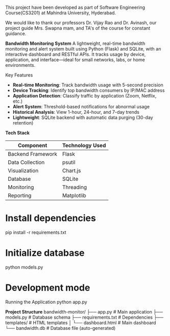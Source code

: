 This project have been developed as part of Software Engineering Course(CS3201) at Mahindra University, Hyderabad. 

We would like to thank our professors Dr. Vijay Rao and Dr. Avinash, our project guide Mrs. Swapna mam, and TA's of the course for constant guidance. 

**Bandwidth Monitoring System**
A lightweight, real-time bandwidth monitoring and alert system built using Python (Flask) and SQLite, with an interactive dashboard and RESTful APIs. It tracks usage by device, application, and interface—ideal for small networks, labs, or home environments.

Key Features

- **Real-time Monitoring**: Track bandwidth usage with 5-second precision
- **Device Tracking**: Identify top bandwidth consumers by IP/MAC address
- **Application Detection**: Classify traffic by application (Zoom, Netflix, etc.)
- **Alert System**: Threshold-based notifications for abnormal usage
- **Historical Analysis**: View 1-hour, 24-hour, and 7-day trends
- **Lightweight**: SQLite backend with automatic data purging (30-day retention)

**Tech Stack**

| Component          | Technology Used |
|--------------------|-----------------|
| Backend Framework  | Flask           |
| Data Collection    | psutil          |
| Visualization      | Chart.js        |
| Database           | SQLite          |
| Monitoring         | Threading       |
| Reporting          | Matplotlib      |

# Install dependencies
pip install -r requirements.txt

# Initialize database
python models.py

# Development mode
Running the Application
python app.py

**Project Structure**
bandwidth-monitor/
├── app.py                # Main application
├── models.py             # Database schema
├── requirements.txt      # Dependencies
├── templates/            # HTML templates
│   └── dashboard.html    # Main dashboard
└── bandwidth.db          # Database file (auto-generated)


